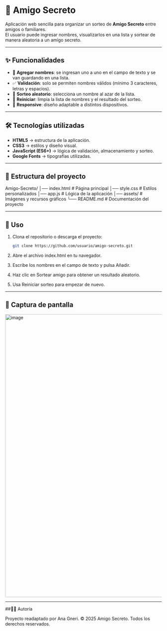 # 🎁 Amigo Secreto

Aplicación web sencilla para organizar un sorteo de **Amigo Secreto** entre amigos o familiares.  
El usuario puede ingresar nombres, visualizarlos en una lista y sortear de manera aleatoria a un amigo secreto.

---

## ✨ Funcionalidades

- 📌 **Agregar nombres**: se ingresan uno a uno en el campo de texto y se van guardando en una lista.  
- ✅ **Validación**: solo se permiten nombres válidos (mínimo 3 caracteres, letras y espacios).  
- 🎲 **Sorteo aleatorio**: selecciona un nombre al azar de la lista.  
- 🔄 **Reiniciar**: limpia la lista de nombres y el resultado del sorteo.  
- 📱 **Responsive**: diseño adaptable a distintos dispositivos.  

---

## 🛠️ Tecnologías utilizadas

- **HTML5** → estructura de la aplicación.  
- **CSS3** → estilos y diseño visual.  
- **JavaScript (ES6+)** → lógica de validación, almacenamiento y sorteo.  
- **Google Fonts** → tipografías utilizadas.  

---

## 📂 Estructura del proyecto

Amigo-Secreto/
│── index.html # Página principal
│── style.css # Estilos personalizados
│── app.js # Lógica de la aplicación
│── assets/ # Imágenes y recursos gráficos
└── README.md # Documentación del proyecto

---

## 🚀 Uso

1. Clona el repositorio o descarga el proyecto:  
   ```bash
   git clone https://github.com/usuario/amigo-secreto.git
2. Abre el archivo index.html en tu navegador.

3. Escribe los nombres en el campo de texto y pulsa Añadir.

4. Haz clic en Sortear amigo para obtener un resultado aleatorio.

5. Usa Reiniciar sorteo para empezar de nuevo.

---

## 📸 Captura de pantalla

<img width="743" height="906" alt="image" src="https://github.com/user-attachments/assets/48da7f0c-9385-4917-8296-6a8fbe0f133b" />

---

##👩‍💻 Autoría

Proyecto readaptado por Ana Gneri.
© 2025 Amigo Secreto. Todos los derechos reservados.

